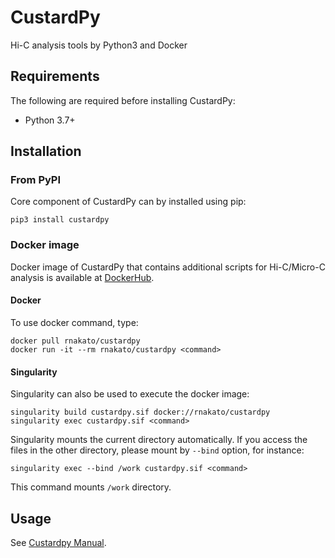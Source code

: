 # CustardPy

Hi-C analysis tools by Python3 and Docker


## Requirements

The following are required before installing CustardPy:

- Python 3.7+

## Installation

### From PyPI

Core component of CustardPy can by installed using pip:

    pip3 install custardpy

### Docker image

Docker image of CustardPy that contains additional scripts for Hi-C/Micro-C analysis is available at [DockerHub](https://hub.docker.com/repository/docker/rnakato/custardpy/general).

#### Docker 
To use docker command, type:

    docker pull rnakato/custardpy
    docker run -it --rm rnakato/custardpy <command>

#### Singularity

Singularity can also be used to execute the docker image:

    singularity build custardpy.sif docker://rnakato/custardpy
    singularity exec custardpy.sif <command>

Singularity mounts the current directory automatically. If you access the files in the other directory, please mount by `--bind` option, for instance:

    singularity exec --bind /work custardpy.sif <command>
    
This command mounts `/work` directory.

## Usage

See [Custardpy Manual](https://custardpy-juicer.readthedocs.io/en/latest/index.html).
